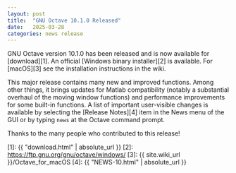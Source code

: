 ```yaml
---
layout: post
title:  "GNU Octave 10.1.0 Released"
date:   2025-03-28
categories: news release
---
```


GNU Octave version 10.1.0 has been released and is now available for
[download][1].  An official [Windows binary installer][2] is available.
For [macOS][3] see the installation instructions in the wiki.

This major release contains many new and improved functions.  Among other
things, it brings updates for Matlab compatibility (notably a substantial
overhaul of the moving window functions) and performance improvements for
some built-in functions.  A list of important user-visible changes is
available by selecting the [Release Notes][4] item in the News menu of
the GUI or by typing `news` at the Octave command prompt.

Thanks to the many people who contributed to this release!

[1]: {{ "download.html" | absolute_url }}
[2]: https://ftp.gnu.org/gnu/octave/windows/
[3]: {{ site.wiki_url }}/Octave_for_macOS
[4]: {{ "NEWS-10.html" | absolute_url }}

